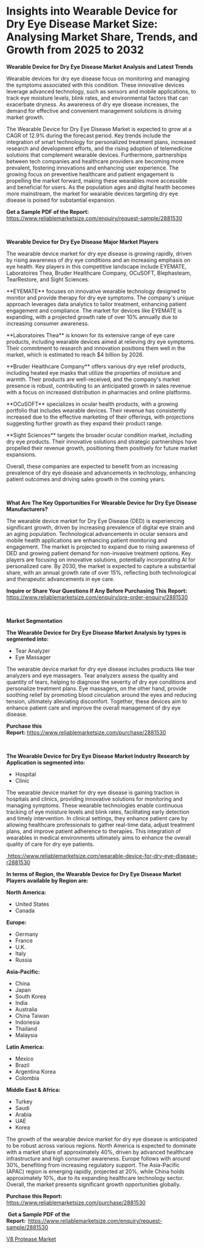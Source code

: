 <p><h1>Insights into Wearable Device for Dry Eye Disease Market Size: Analysing Market Share, Trends, and Growth from 2025 to 2032</h1></p><p><strong>Wearable Device for Dry Eye Disease Market Analysis and Latest Trends</strong></p>
<p><p>Wearable devices for dry eye disease focus on monitoring and managing the symptoms associated with this condition. These innovative devices leverage advanced technology, such as sensors and mobile applications, to track eye moisture levels, blink rates, and environmental factors that can exacerbate dryness. As awareness of dry eye disease increases, the demand for effective and convenient management solutions is driving market growth.</p><p>The Wearable Device for Dry Eye Disease Market is expected to grow at a CAGR of 12.9% during the forecast period. Key trends include the integration of smart technology for personalized treatment plans, increased research and development efforts, and the rising adoption of telemedicine solutions that complement wearable devices. Furthermore, partnerships between tech companies and healthcare providers are becoming more prevalent, fostering innovations and enhancing user experience. The growing focus on preventive healthcare and patient engagement is propelling the market forward, making these wearables more accessible and beneficial for users. As the population ages and digital health becomes more mainstream, the market for wearable devices targeting dry eye disease is poised for substantial expansion.</p></p>
<p><strong>Get a Sample PDF of the Report:&nbsp;</strong> <a href="https://www.reliablemarketsize.com/enquiry/request-sample/2881530?utm_campaign=2526&utm_medium=2&utm_source=Github&utm_content=ia&utm_term=12032025&utm_id=wearable-device-for-dry-eye-disease">https://www.reliablemarketsize.com/enquiry/request-sample/2881530</a></p>
<p>&nbsp;</p>
<p><strong>Wearable Device for Dry Eye Disease Major Market Players</strong></p>
<p><p>The wearable device market for dry eye disease is growing rapidly, driven by rising awareness of dry eye conditions and an increasing emphasis on eye health. Key players in this competitive landscape include EYEMATE, Laboratoires Thea, Bruder Healthcare Company, OCuSOFT, Blephasteam, TearRestore, and Sight Sciences. </p><p>**EYEMATE** focuses on innovative wearable technology designed to monitor and provide therapy for dry eye symptoms. The company's unique approach leverages data analytics to tailor treatment, enhancing patient engagement and compliance. The market for devices like EYEMATE is expanding, with a projected growth rate of over 10% annually due to increasing consumer awareness.</p><p>**Laboratoires Thea** is known for its extensive range of eye care products, including wearable devices aimed at relieving dry eye symptoms. Their commitment to research and innovation positions them well in the market, which is estimated to reach $4 billion by 2026. </p><p>**Bruder Healthcare Company** offers various dry eye relief products, including heated eye masks that utilize the properties of moisture and warmth. Their products are well-received, and the company's market presence is robust, contributing to an anticipated growth in sales revenue with a focus on increased distribution in pharmacies and online platforms.</p><p>**OCuSOFT** specializes in ocular health products, with a growing portfolio that includes wearable devices. Their revenue has consistently increased due to the effective marketing of their offerings, with projections suggesting further growth as they expand their product range.</p><p>**Sight Sciences** targets the broader ocular condition market, including dry eye products. Their innovative solutions and strategic partnerships have propelled their revenue growth, positioning them positively for future market expansions.</p><p>Overall, these companies are expected to benefit from an increasing prevalence of dry eye disease and advancements in technology, enhancing patient outcomes and driving sales growth in the coming years.</p></p>
<p>&nbsp;</p>
<p><strong>What Are The Key Opportunities For Wearable Device for Dry Eye Disease Manufacturers?</strong></p>
<p><p>The wearable device market for Dry Eye Disease (DED) is experiencing significant growth, driven by increasing prevalence of digital eye strain and an aging population. Technological advancements in ocular sensors and mobile health applications are enhancing patient monitoring and engagement. The market is projected to expand due to rising awareness of DED and growing patient demand for non-invasive treatment options. Key players are focusing on innovative solutions, potentially incorporating AI for personalized care. By 2030, the market is expected to capture a substantial share, with an annual growth rate of over 15%, reflecting both technological and therapeutic advancements in eye care.</p></p>
<p><strong>Inquire or Share Your Questions If Any Before Purchasing This Report:</strong> <a href="https://www.reliablemarketsize.com/enquiry/pre-order-enquiry/2881530?utm_campaign=2526&utm_medium=2&utm_source=Github&utm_content=ia&utm_term=12032025&utm_id=wearable-device-for-dry-eye-disease">https://www.reliablemarketsize.com/enquiry/pre-order-enquiry/2881530</a></p>
<p>&nbsp;</p>
<p><strong>Market Segmentation</strong></p>
<p><strong>The Wearable Device for Dry Eye Disease Market Analysis by types is segmented into:</strong></p>
<p><ul><li> Tear Analyzer</li><li>Eye Massager </li></ul></p>
<p><p>The wearable device market for dry eye disease includes products like tear analyzers and eye massagers. Tear analyzers assess the quality and quantity of tears, helping to diagnose the severity of dry eye conditions and personalize treatment plans. Eye massagers, on the other hand, provide soothing relief by promoting blood circulation around the eyes and reducing tension, ultimately alleviating discomfort. Together, these devices aim to enhance patient care and improve the overall management of dry eye disease.</p></p>
<p><strong>Purchase this Report:&nbsp;</strong><a href="https://www.reliablemarketsize.com/purchase/2881530?utm_campaign=2526&utm_medium=2&utm_source=Github&utm_content=ia&utm_term=12032025&utm_id=wearable-device-for-dry-eye-disease">https://www.reliablemarketsize.com/purchase/2881530</a></p>
<p>&nbsp;</p>
<p><strong>The Wearable Device for Dry Eye Disease Market Industry Research by Application is segmented into:</strong></p>
<p><ul><li> Hospital</li><li>Clinic </li></ul></p>
<p><p>The wearable device market for dry eye disease is gaining traction in hospitals and clinics, providing innovative solutions for monitoring and managing symptoms. These wearable technologies enable continuous tracking of eye moisture levels and blink rates, facilitating early detection and timely intervention. In clinical settings, they enhance patient care by allowing healthcare professionals to gather real-time data, adjust treatment plans, and improve patient adherence to therapies. This integration of wearables in medical environments ultimately aims to enhance the overall quality of care for dry eye patients.</p></p>
<p><a href="https://www.reliablemarketsize.com/wearable-device-for-dry-eye-disease-r2881530?utm_campaign=2526&utm_medium=2&utm_source=Github&utm_content=ia&utm_term=12032025&utm_id=wearable-device-for-dry-eye-disease">&nbsp;https://www.reliablemarketsize.com/wearable-device-for-dry-eye-disease-r2881530</a></p>
<p><strong>In terms of Region, the Wearable Device for Dry Eye Disease Market Players available by Region are:</strong></p>
<p>
    <p> <strong> North America: </strong>
        <ul>
            <li>United States</li>
            <li>Canada</li>
        </ul>
        </p> 
    <p> <strong> Europe: </strong>
        <ul>
            <li>Germany</li>
            <li>France</li>
            <li>U.K.</li>
            <li>Italy</li>
            <li>Russia</li>
        </ul>
        </p> 
    <p> <strong> Asia-Pacific: </strong>
        <ul>
            <li>China</li>
            <li>Japan</li>
            <li>South Korea</li>
            <li>India</li>
            <li>Australia</li>
            <li>China Taiwan</li>
            <li>Indonesia</li>
            <li>Thailand</li>
            <li>Malaysia</li>
        </ul>
        </p> 
    <p> <strong> Latin America: </strong>
        <ul>
            <li>Mexico</li>
            <li>Brazil</li>
            <li>Argentina Korea</li>
            <li>Colombia</li>
        </ul>
        </p> 
    <p> <strong> Middle East & Africa: </strong>
        <ul>
            <li>Turkey</li>
            <li>Saudi</li>
            <li>Arabia</li>
            <li>UAE</li>
            <li>Korea</li>
        </ul>
    </p>
    </p>
<p><p>The growth of the wearable device market for dry eye disease is anticipated to be robust across various regions. North America is expected to dominate with a market share of approximately 40%, driven by advanced healthcare infrastructure and high consumer awareness. Europe follows with around 30%, benefiting from increasing regulatory support. The Asia-Pacific (APAC) region is emerging rapidly, projected at 20%, while China holds approximately 10%, due to its expanding healthcare technology sector. Overall, the market presents significant growth opportunities globally.</p></p>
<p><strong>Purchase this Report: </strong><a href="https://www.reliablemarketsize.com/purchase/2881530?utm_campaign=2526&utm_medium=2&utm_source=Github&utm_content=ia&utm_term=12032025&utm_id=wearable-device-for-dry-eye-disease">https://www.reliablemarketsize.com/purchase/2881530</a></p>
<p>&nbsp;<strong>Get a Sample PDF of the Report:&nbsp;&nbsp;</strong><a href="https://www.reliablemarketsize.com/enquiry/request-sample/2881530?utm_campaign=2526&utm_medium=2&utm_source=Github&utm_content=ia&utm_term=12032025&utm_id=wearable-device-for-dry-eye-disease">https://www.reliablemarketsize.com/enquiry/request-sample/2881530</a></p>
<p><strong></strong></p>
<p><p><a href="https://github.com/lizamflotow/Market-Research-Report-List-1/blob/main/v8-protease-market.md?utm_campaign=2526&utm_medium=2&utm_source=Github&utm_content=ia&utm_term=12032025&utm_id=wearable-device-for-dry-eye-disease">V8 Protease Market</a></p></p>